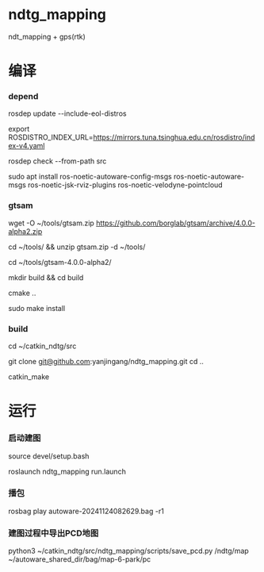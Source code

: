 # ndtg_mapping
ndt_mapping + gps(rtk)

# 编译
### depend
rosdep update --include-eol-distros

export ROSDISTRO_INDEX_URL=https://mirrors.tuna.tsinghua.edu.cn/rosdistro/index-v4.yaml

rosdep check --from-path src

sudo apt install ros-noetic-autoware-config-msgs ros-noetic-autoware-msgs ros-noetic-jsk-rviz-plugins ros-noetic-velodyne-pointcloud

### gtsam
wget -O ~/tools/gtsam.zip https://github.com/borglab/gtsam/archive/4.0.0-alpha2.zip

cd ~/tools/ && unzip gtsam.zip -d ~/tools/

cd ~/tools/gtsam-4.0.0-alpha2/

mkdir build && cd build

cmake ..

sudo make install

### build
cd ~/catkin_ndtg/src

git clone git@github.com:yanjingang/ndtg_mapping.git
cd ..

catkin_make


# 运行
### 启动建图
source devel/setup.bash

roslaunch ndtg_mapping run.launch

### 播包
rosbag play autoware-20241124082629.bag -r1

### 建图过程中导出PCD地图
python3 ~/catkin_ndtg/src/ndtg_mapping/scripts/save_pcd.py /ndtg/map ~/autoware_shared_dir/bag/map-6-park/pc